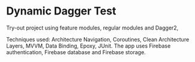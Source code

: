 # Dynamic Dagger Test

Try-out project using feature modules, regular modules and Dagger2,

Techniques used: Architecture Navigation, Coroutines, Clean Architecture Layers, MVVM, Data Binding,
Epoxy, JUnit. The app uses Firebase authentication, Firebase database and Firebase storage.
